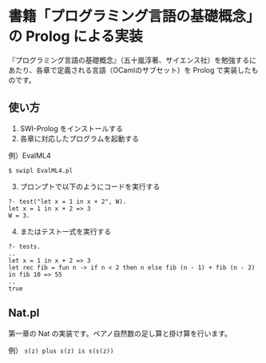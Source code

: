 # 書籍「プログラミング言語の基礎概念」の Prolog による実装

『プログラミング言語の基礎概念』（五十嵐淳著、サイエンス社）を勉強するにあたり、各章で定義される言語（OCamlのサブセット）を Prolog で実装したものです。

## 使い方

1. SWI-Prolog をインストールする
2. 各章に対応したプログラムを起動する

例）EvalML4
```
$ swipl EvalML4.pl
```
3. プロンプトで以下のようにコードを実行する
```
?- test("let x = 1 in x + 2", W).
let x = 1 in x + 2 => 3
W = 3.
```
4. またはテスト一式を実行する
```
?- tests.
..
let x = 1 in x + 2 => 3
let rec fib = fun n -> if n < 2 then n else fib (n - 1) + fib (n - 2) in fib 10 => 55
..
true
```

## Nat.pl

第一章の Nat の実装です。ペアノ自然数の足し算と掛け算を行います。

例）
```s(z) plus s(z) is s(s(z))```
